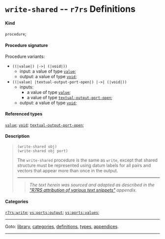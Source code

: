 

<a id='definition__r7rs__write-shared'></a>

# `write-shared` -- `r7rs` Definitions


#### Kind

`procedure`;


#### Procedure signature

Procedure variants:
 * `((|value|) |->| (|void|))`
   * input: a value of type [`value`](../../r7rs/types/value.md#type__r7rs__value);
   * output: a value of type [`void`](../../r7rs/types/void.md#type__r7rs__void);
 * `((|value| |textual-output-port-open|) |->| (|void|))`
   * inputs:
     * a value of type [`value`](../../r7rs/types/value.md#type__r7rs__value);
     * a value of type [`textual-output-port-open`](../../r7rs/types/textual-output-port-open.md#type__r7rs__textual-output-port-open);
   * output: a value of type [`void`](../../r7rs/types/void.md#type__r7rs__void);


#### Referenced types

[`value`](../../r7rs/types/value.md#type__r7rs__value);
[`void`](../../r7rs/types/void.md#type__r7rs__void);
[`textual-output-port-open`](../../r7rs/types/textual-output-port-open.md#type__r7rs__textual-output-port-open);


#### Description

> ````
> (write-shared obj)
> (write-shared obj port)
> ````
> 
> 
> The `write-shared` procedure is the same as `write`, except that
> shared structure must be represented using datum labels for all pairs
> and vectors that appear more than once in the output.
> 
> 
> ----
> > *The text herein was sourced and adapted as described in the ["R7RS attribution of various text snippets"](../../r7rs/appendices/attribution.md#appendix__r7rs__attribution) appendix.*


#### Categories

[`r7rs:write`](../../r7rs/categories/r7rs_3a_write.md#category__r7rs__r7rs_3a_write);
[`vs:ports:output`](../../r7rs/categories/vs_3a_ports_3a_output.md#category__r7rs__vs_3a_ports_3a_output);
[`vs:ports:values`](../../r7rs/categories/vs_3a_ports_3a_values.md#category__r7rs__vs_3a_ports_3a_values);

----

Goto: [library](../../r7rs/_index.md#library__r7rs), [categories](../../r7rs/categories/_index.md#toc__r7rs__categories), [definitions](../../r7rs/definitions/_index.md#toc__r7rs__definitions), [types](../../r7rs/types/_index.md#toc__r7rs__types), [appendices](../../r7rs/appendices/_index.md#toc__r7rs__appendices).

----

